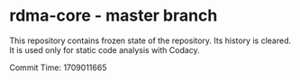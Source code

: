 # rdma-core - master branch

This repository contains frozen state of the repository.
Its history is cleared. It is used only for static code
analysis with Codacy.

Commit Time: 1709011665